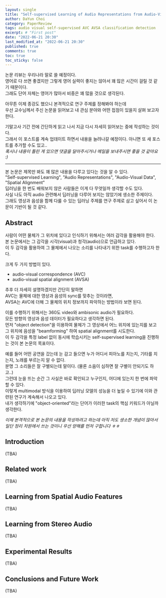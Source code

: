 ```yaml
---
layout: single
title: "Self-supervised Learning of Audio Representations from Audio-Visual Data using Spatial Alignment"
author: DaYun Choi
category: PaperReview
tags: audio visual self-supervised AVC AVSA classification detection
excerpt: # "First post"
date: "2022-06-21 20:30"
last_modified_at: "2022-06-21 20:30"
published: true
comments: true
toc: true
toc_sticky: false
---
```


논문 리뷰는 우리나라 말로 쓸 예정이다.  
영어로 다 쓰면 좋겠지만 그렇게 영어 실력이 좋지는 않아서 꽤 많은 시간이 걸릴 것 같기 때문이다.  
그래도 단어 자체는 영어가 많아서 비중은 꽤 많을 것으로 생각된다.

아무튼 이제 종강도 했으니 본격적으로 연구 주제를 정해봐야 하는데  
우선 교수님께서 주신 논문을 읽어보고 내 관심 분야와 어떤 접점이 있을지 살펴 보고자 한다.

기말고사 기간 전에 간단하게 읽고 나서 지금 다시 자세히 읽어보는 중에 작성하는 것이다.  
그래서 이 포스트를 계속 업데이트 하면서 내용을 늘려나갈 예정이다. 아니면 또 새 포스트를 추가할 수도 있고..  
_혹시나 내용이 틀린 게 있으면 댓글을 달아주시거나 메일을 보내주시면 좋을 것 같아요 :)_

---

본 논문은 제목만 봐도 꽤 많은 내용을 다루고 있다는 것을 알 수 있다.  
"Self-supervised Learning", "Audio Representations", "Audio-Visual Data", "Spatial Alignment"  
딥러닝을 한 번도 배워보지 않은 사람들은 이게 다 무엇일까 생각할 수도 있다.  
사실 나도 아직 audio 관련해서 딥러닝을 다루어 보지는 않았기에 생소한 주제이다.  
그래도 영상과 음성을 함께 다룰 수 있는 딥러닝 주제를 연구 주제로 삼고 싶어서 이 논문이 기반이 될 것 같다.

## Abstract
사람이 어떤 물체가 그 위치에 있다고 인식하기 위해서는 여러 감각을 활용해야 한다.  
본 논문에서는 그 감각을 시각(visual)과 청각(audio)으로 언급하고 있다.  
이 두 감각을 활용하여 그 물체에서 나오는 소리를 나타내기 위한 task를 수행하고자 한다.

크게 두 가지 방법이 있다.
- audio-visual correspondence (AVC)
- audio-visual spatial alignment (AVSA)

추후 더 자세히 설명하겠지만 간단히 말하면  
AVC는 물체에 대한 영상과 음성의 sync를 맞추는 것이라면,  
AVSA는 AVC에 더해 그 물체의 위치 정보까지 파악하는 방법이라 보면 된다.

이를 수행하기 위해서는 360도 video와 ambisonic audio가 필요하다.  
모든 방향의 영상과 음성 데이터가 필요하다고 생각하면 된다.  
먼저 "object detection"을 이용하여 물체가 그 영상에서 어느 위치에 있는지를 보고  
그 위치에 음성을 "beamforming" 하여 spatial alignment를 시도한다.  
이 두 감각을 특정 label 없이 동시에 학습시키는 self-supervised learning을 진행하는 것이 본 논문의 목표이다.

예를 들어 어떤 공연을 갔는데 눈 감고 들으면 누가 어디서 피아노를 치는지, 기타를 치는지, 노래를 부르는지 알 수 없다.  
분명 그 소리들은 잘 구별되는데 말이다. (물론 소음이 심하면 잘 구별이 안되기도 하고..)  
그런데 눈을 뜨는 순간 그 사실은 바로 확인되고 누구인지, 어디에 있는지 한 번에 파악할 수 있다.  
이렇게 multimodal 방식을 이용하여 딥러닝 모델의 성능을 더 높일 수 있기에 이와 관련된 연구가 계속해서 나오고 있다.  
내가 생각하기에 "object-oriented"라는 단어가 이러한 task의 핵심 키워드가 아닐까 생각한다.

_이제 본격적으로 본 논문의 내용을 작성하려고 하는데 아직 저도 생소한 개념이 많아서 일단 정리 차원에서 쓰는 것이니 우선 양해를 먼저 구합니다 ㅎㅎ_

## Introduction
(TBA)

## Related work
(TBA)

## Learning from Spatial Audio Features
(TBA)

## Learning from Stereo Audio
(TBA)

## Experimental Results
(TBA)

## Conclusions and Future Work
(TBA)